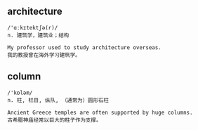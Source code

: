 ## architecture
```
/'ɑːkɪtektʃə(r)/
n. 建筑学，建筑业；结构

My professor used to study architecture overseas.
我的教授曾在海外学习建筑学。
```

## column
```
/'kɒləm/
n. 柱, 栏目, 纵队, （通常为）圆形石柱

Ancient Greece temples are often supported by huge columns.
古希腊神庙经常以巨大的柱子作为支撑。
```